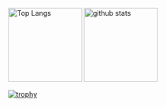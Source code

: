 <p align="left"> 
  <img alt="Top Langs" height="150px" src="https://github-readme-stats.vercel.app/api/top-langs/?username=HisanoKouta&layout=compact&show_icons=true&theme=tokyonight" />
  <img alt="github stats" height="150px" src="https://github-readme-stats.vercel.app/api?username=HisanoKouta&theme=tokyonight&show_icons=ture" />
</p>

[![trophy](https://github-profile-trophy.vercel.app/?username=HisanoKouta&theme=tokyonight&column=7
)](https://github.com/ryo-ma/github-profile-trophy)

